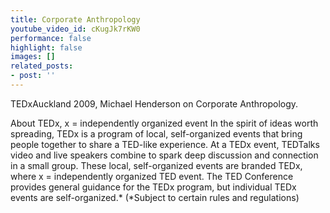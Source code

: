```yaml
---
title: Corporate Anthropology
youtube_video_id: cKugJk7rKW0
performance: false
highlight: false
images: []
related_posts:
- post: ''
---
```


TEDxAuckland 2009, Michael Henderson on Corporate Anthropology.

About TEDx, x = independently organized event
In the spirit of ideas worth spreading, TEDx is a program of local, self-organized events that bring people together to share a TED-like experience. At a TEDx event, TEDTalks video and live speakers combine to spark deep discussion and connection in a small group. These local, self-organized events are branded TEDx, where x = independently organized TED event. The TED Conference provides general guidance for the TEDx program, but individual TEDx events are self-organized.* (*Subject to certain rules and regulations)

